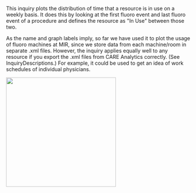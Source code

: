This inquiry plots the distribution of time that a resource is in use on a weekly basis. It does this by looking at the first fluoro event and last fluoro event of a procedure and defines the resource as "In Use" between those two.

As the name and graph labels imply, so far we have used it to plot the usage of fluoro machines at MIR, since we store data from each machine/room in separate .xml files. However, the inquiry applies equally well to any resource if you export the .xml files from CARE Analytics correctly. (See InquiryDescriptions.) For example, it could be used to get an idea of work schedules of individual physicians.

<img src='http://dicom-sr-qi.googlecode.com/files/Room_Usage0.png' height='300' />